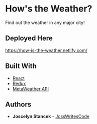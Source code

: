 # How's the Weather?


Find out the weather in any major city!


## Deployed Here


https://how-is-the-weather.netlify.com/


## Built With

* [React](https://reactjs.org/)
* [Redux](https://redux.js.org/)
* [MetaWeather API](https://www.metaweather.com/api/)

## Authors

* **Joscelyn Stancek** - [JossWritesCode](https://github.com/JossWritesCode)

